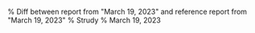 % Diff between report from "March 19, 2023" and reference report from "March 19, 2023"
% Strudy
% March 19, 2023


